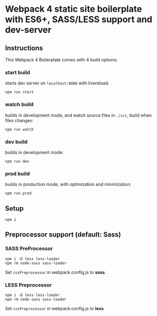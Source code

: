 # Webpack 4 static site boilerplate with ES6+, SASS/LESS support and dev-server

## Instructions

This Webpack 4 Boilerplate comes with 4 build options:

### start build

starts dev server on `localhost:8080` with livereload:

```
npm run start
```

### watch build

builds in development mode, and watch source files in `./src`, build when files changes:

```
npm run watch
```

### dev build

builds in development mode:

```
npm run dev
```

### prod build

builds in production mode, with optimization and minimization:

```
npm run prod
```

## Setup

```
npm i
```

## Preprocessor support (default: Sass)

### SASS PreProcessor

```
npm i -D less less-loader
npm rm node-sass sass-loader
```

Set `cssPreprocessor` in webpack.config.js to **sass**.

### LESS Preprocessor

```
npm i -D less less-loader
npm rm node-sass sass-loader
```

Set `cssPreprocessor` in webpack.config.js to **less**.